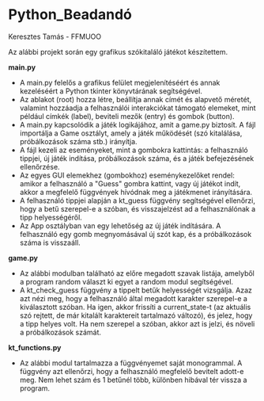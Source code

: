 # Python_Beadandó
Keresztes Tamás - FFMUOO

Az alábbi projekt során egy grafikus szókitaláló játékot készítettem.

**main.py**
- A main.py felelős a grafikus felület megjelenítéséért és annak kezeléséért a Python tkinter könyvtárának segítségével.
- Az ablakot (root) hozza létre, beállítja annak címét és alapvető méretét, valamint hozzáadja a felhasználói interakciókat támogató elemeket, mint például címkék (label), beviteli mezők (entry) és gombok (button).
- A main.py kapcsolódik a játék logikájához, amit a game.py biztosít. A fájl importálja a Game osztályt, amely a játék működését (szó kitalálása, próbálkozások száma stb.) irányítja.
- A fájl kezeli az eseményeket, mint a gombokra kattintás: a felhasználó tippjei, új játék indítása, próbálkozások száma, és a játék befejezésének ellenőrzése.
- Az egyes GUI elemekhez (gombokhoz) eseménykezelőket rendel: amikor a felhasználó a "Guess" gombra kattint, vagy új játékot indít, akkor a megfelelő függvények hívódnak meg a játékmenet irányítására.
- A felhasználó tippjei alapján a kt_guess függvény segítségével ellenőrzi, hogy a betű szerepel-e a szóban, és visszajelzést ad a felhasználónak a tipp helyességéről.
- Az App osztályban van egy lehetőség az új játék indítására. A felhasználó egy gomb megnyomásával új szót kap, és a próbálkozások száma is visszaáll.

**game.py**
- Az alábbi modulban található az előre megadott szavak listája, amelyből a program random választ ki egyet a random modul segítségével.
- A kt_check_guess függvény a tippelt betűk helyességét vizsgálja. Azaz azt nézi meg, hogy a felhasználó által megadott karakter szerepel-e a kiválasztott szóban. Ha igen, akkor frissíti a current_state-t (az aktuális szó rejtett, de már kitalált karaktereit tartalmazó változó), és jelez, hogy a tipp helyes volt. Ha nem szerepel a szóban, akkor azt is jelzi, és növeli a próbálkozások számát.

**kt_functions.py**
- Az alábbi modul tartalmazza a függvényemet saját monogrammal. A függvény azt ellenőrzi, hogy a felhasználó megfelelő bevitelt adott-e meg. Nem lehet szám és 1 betűnél több, különben hibával tér vissza a program.
